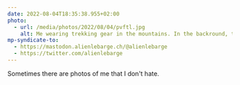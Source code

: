 ```yaml
---
date: 2022-08-04T18:35:38.955+02:00
photo:
  - url: /media/photos/2022/08/04/pvftl.jpg
    alt: Me wearing trekking gear in the mountains. In the backround, the sun is rising.
mp-syndicate-to:
  - https://mastodon.alienlebarge.ch/@alienlebarge
  - https://twitter.com/alienlebarge
---
```

Sometimes there are photos of me that I don't hate.
